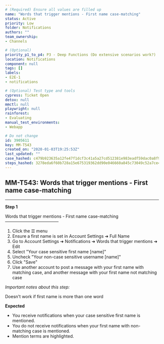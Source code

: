 ```yaml
---
# (Required) Ensure all values are filled up
name: "Words that trigger mentions - First name case-matching"
status: Active
priority: Low
folder: Notifications
authors: ""
team_ownership: 
- Channels

# (Optional)
priority_p1_to_p4: P3 - Deep Functions (Do extensive scenarios work?)
location: Notifications
component: null
tags: []
labels: 
- E2E-1
- notifications

# (Optional) Test type and tools
cypress: Ticket Open
detox: null
mmctl: null
playwright: null
rainforest: 
- Evaluating
manual_test_environments: 
- Webapp

# Do not change
id: 3905611
key: MM-T543
created_on: "2020-01-03T19:25:53Z"
last_updated: ""
case_hashed: c479b923635a12fe47f1dcf3c41a5a27cd512381e983eadf59dac0a8f9b1fe0c241b3c005f119706debcaff85ff8dd67
steps_hashed: 3278eda6f60b728a15e675319362dd90e046660a845c73049c52a7ce4461d3e89897e5d82c57af7aa4b32326886ae2df
---
```


<!-- (Auto-generated) Based on frontmatter's "key" and "name" -->

## MM-T543: Words that trigger mentions - First name case-matching

---

**Step 1**

Words that trigger mentions - First name case-matching\
–––––––––––––––––––––––––

1. Click the ☰ menu
2. Ensure a first name is set in Account Settings ➜ Full Name
3. Go to Account Settings ➜ Notifications ➜ Words that trigger mentions ➜ Edit
4. Select "Your case sensitive first name \[name]"
5. Uncheck "Your non-case sensitive username \[name]"
6. Click "Save"
7. Use another account to post a message with your first name with matching case, and another message with your first name not matching case

_Important notes about this step:_

Doesn't work if first name is more than one word

**Expected**

- You receive notifications when your case sensitive first name is mentioned.
- You do not receive notifications when your first name with non-matching case is mentioned.
- Mention terms are highlighted.
